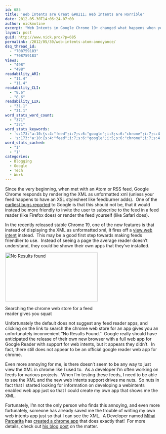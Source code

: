 ```yaml
---
id: 685
title: 'Web Intents are Great &#8211; Web Intents are Horrible'
date: 2012-05-30T14:06:24-07:00
author: nickmoline
excerpt: "Web Intents in Google Chrome 19+ changed what happens when you view an Atom or RSS Link, here's how to get your XML Back"
layout: post
guid: http://www.nick.pro/?p=685
permalink: /2012/05/30/web-intents-atom-annoyance/
dsq_thread_id:
  - "708759183"
  - "708759183"
Views:
  - "498"
  - "498"
readability_ARI:
  - "11.4"
  - "11.4"
readability_CLI:
  - "8.6"
  - "8.6"
readability_LIX:
  - "31.1"
  - "31.1"
word_stats_word_count:
  - "371"
  - "371"
word_stats_keywords:
  - 's:173:"a:10:{s:4:"feed";i:7;s:6:"google";i:5;s:6:"chrome";i:7;s:4:"like";i:4;s:7:"instead";i:4;s:6:"reader";i:6;s:5:"feeds";i:3;s:7:"caption";i:3;s:7:"intents";i:3;s:4:"just";i:3;}";'
  - 's:173:"a:10:{s:4:"feed";i:7;s:6:"google";i:5;s:6:"chrome";i:7;s:4:"like";i:4;s:7:"instead";i:4;s:6:"reader";i:6;s:5:"feeds";i:3;s:7:"caption";i:3;s:7:"intents";i:3;s:4:"just";i:3;}";'
word_stats_cached:
  - "1"
  - "1"
categories:
  - Blogging
  - Google
  - Tech
  - Work
---
```

Since the very beginning, when met with an Atom or RSS feed, Google Chrome responds by rendering the XML as unformatted xml (unless your feed happens to have an XSL stylesheet like feedburner adds).  One of the <a href="http://code.google.com/p/chromium/issues/detail?id=84" target="_blank">earliest bugs reported</a> to Google is that this should not be, that it would instead be more friendly to invite the user to subscribe to the feed in a feed reader (like Firefox does) or render the feed yourself (like Safari does).

In the recently released stable Chrome 19, one of the new features is that instead of displaying the XML as unformatted xml, it fires off a <a href="http://webintents.org/view" target="_blank" class="broken_link">view web intent</a> instead.  This may be a good first step towards making feeds friendlier to use.  Instead of seeing a page the average reader doesn&#8217;t understand, they could be shown their own apps that they&#8217;ve installed.<!--more-->

<div id="attachment_686" style="width: 310px" class="wp-caption alignright">
  <a href="{{ site.baseurl }}/wp-content/uploads/2012/05/Region-capture-5.png?ssl=1"><img aria-describedby="caption-attachment-686" class="size-medium wp-image-686 " title="No Results found" alt="No Results found" src="{{ site.baseurl }}/wp-content/uploads/2012/05/Region-capture-5-300x158.png" width="300" height="158" data-recalc-dims="1" /></a>
  
  <p id="caption-attachment-686" class="wp-caption-text">
    Searching the chrome web store for a feed reader gives you squat
  </p>
</div>

Unfortunately the default does not suggest any feed reader apps, and clicking on the link to search the chrome web store for an app gives you an unfortunately inconvenient &#8220;No Results Found.&#8221;  Google really should have anticipated the release of their own new browser with a full web app for Google Reader with support for web intents, but it appears they didn&#8217;t.  In fact, there still does not appear to be an official google reader web app for chrome.

Even more annoying for me, is there doesn&#8217;t seem to be any way to just view the XML in chrome like I used to.  As a developer I&#8217;m often working on feeds for various projects.  When I&#8217;m testing these feeds, I need to be able to see the XML and the new web intents support drives me nuts.  So nuts in fact that I started looking for information on developing a webintents enabled web app just so that I could create my own app that shows me the XML.

Fortunately, I&#8217;m not the only person who finds this annoying, and even more fortunately, someone has already saved me the trouble of writing my own web intents app just so that I can see the XML.  A Developer named <a href="https://plus.google.com/111567061469336027617/" target="_blank">Mihai Parparita</a> has <a href="https://chrome.google.com/webstore/detail/oceapojkdgeophkjdijkpbjifdnfimdh" target="_blank">created a chrome app</a> that does exactly that!  For more details, check out <a href="http://blog.persistent.info/2012/05/feed-web-intent-viewer.html" target="_blank">his blog post</a> on the matter.